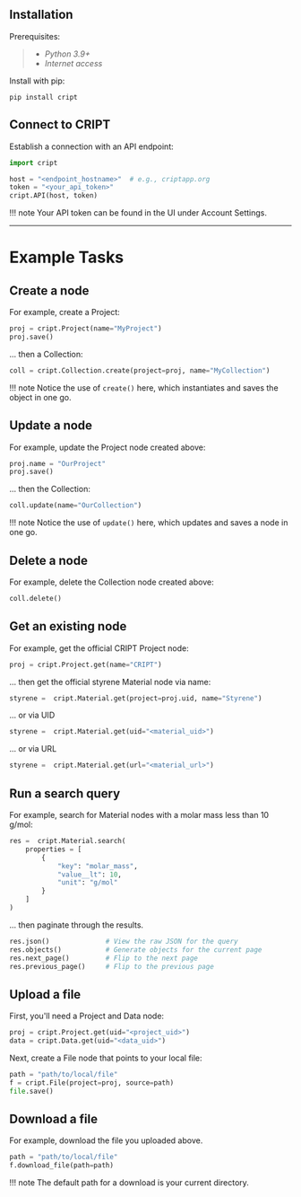 ## Installation

Prerequisites:
> - *Python 3.9+*
> - *Internet access*

Install with pip:
```
pip install cript
```

## Connect to CRIPT

Establish a connection with an API endpoint:
``` py
import cript

host = "<endpoint_hostname>"  # e.g., criptapp.org
token = "<your_api_token>"
cript.API(host, token)
```
!!! note
    Your API token can be found in the UI under Account Settings.

---

# Example Tasks

## Create a node
For example, create a Project:
``` py
proj = cript.Project(name="MyProject")
proj.save()
```
... then a Collection:
``` py
coll = cript.Collection.create(project=proj, name="MyCollection")
```
!!! note
    Notice the use of `create()` here, which instantiates and saves the object in one go.

## Update a node
For example, update the Project node created above:
``` py
proj.name = "OurProject"
proj.save()
```
... then the Collection:
```python
coll.update(name="OurCollection")
```
!!! note
    Notice the use of `update()` here, which updates and saves a node in one go.

## Delete a node
For example, delete the Collection node created above:
``` py
coll.delete()
```

## Get an existing node
For example, get the official CRIPT Project node:
``` py
proj = cript.Project.get(name="CRIPT")
```
... then get the official styrene Material node via name:
``` py
styrene =  cript.Material.get(project=proj.uid, name="Styrene")
```
... or via UID
``` py
styrene =  cript.Material.get(uid="<material_uid>")
```
... or via URL
```python
styrene =  cript.Material.get(url="<material_url>")
```


## Run a search query
For example, search for Material nodes with a molar mass less than 10 g/mol:
``` py
res =  cript.Material.search(
    properties = [
        {
            "key": "molar_mass",
            "value__lt": 10,
            "unit": "g/mol"
        }
    ]
)
```

... then paginate through the results.
``` py
res.json()              # View the raw JSON for the query
res.objects()           # Generate objects for the current page
res.next_page()         # Flip to the next page
res.previous_page()     # Flip to the previous page
```

## Upload a file
First, you'll need a Project and Data node:
``` py
proj = cript.Project.get(uid="<project_uid>")
data = cript.Data.get(uid="<data_uid>")
```
Next, create a File node that points to your local file:
``` py
path = "path/to/local/file"
f = cript.File(project=proj, source=path)
file.save()
```

## Download a file
For example, download the file you uploaded above.
``` py
path = "path/to/local/file"
f.download_file(path=path)
```
!!! note
    The default path for a download is your current directory.
